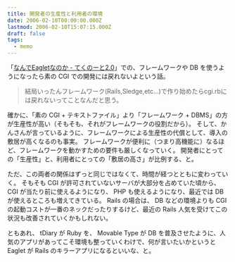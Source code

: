 ```yaml
---
title: 開発者の生産性と利用者の環境
date: 2006-02-10T00:00:00.000Z
lastmod: 2006-02-10T15:07:15.000Z
draft: false
tags:
  - memo
---
```


「[なんでEagletなのか - てくのーと2.0](http://blog.kan.vc/1139549541.html)」での、フレームワークや DB を使うようになったら素の CGI での開発には戻れないよという話。

> 結局いったんフレームワーク(Rails,Sledge,etc...)で作り始めたらcgi.rbには戻れないってことなんだと思う。

確かに、「素の CGI + テキストファイル」より「フレームワーク + DBMS」の方が生産性が高い（そもそも、それがフレームワークの役割だから）。 そして、かんさんが言っているように、フレームワークによる生産性の代償として、導入の敷居が高くなるのも事実。 フレームワークが便利に（つまり高機能に）なるほど、フレームワークを動かすための要件も厳しくなっていく。 開発者にとっての「生産性」と、利用者にとっての「敷居の高さ」が比例する、と。

ただ、この両者の関係はずっと同じではなくて、時間が経つとともに変わっていく。 そもそも CGI が許可されていないサーバが大部分を占めていた頃から、 CGI が当たり前に使えるようになり、 PHP も使えるようになり、最近では DB が使えるところも増えてきている。 Rails の場合は、 DB などの環境よりも CGI の起動コストが一番のネックだったりするけど、最近の Rails 人気を受けてこの状況も改善されていくかもしれない。

ともあれ、 tDiary が Ruby を、 Movable Type が DB を普及させたように、人気のアプリがあってこそ環境も整っていくわけで、何が言いたいかというと Eaglet が Rails のキラーアプリになるといいな、と。
